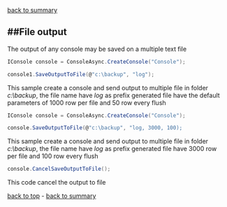 [back to summary](summary.md)

##File output
------------------------------------------------------------------------

The output of any console may be saved on a multiple text file

```c#
IConsole console = ConsoleAsync.CreateConsole("Console");

console1.SaveOutputToFile(@"c:\backup", "log");
```
This sample create a console and send output to multiple file in folder *c:\backup*, the file name have *log* as prefix
generated file have the default parameters of 1000 row per file and 50 row every flush

```c#
IConsole console = ConsoleAsync.CreateConsole("Console");

console.SaveOutputToFile(@"c:\backup", "log, 3000, 100);
```
This sample create a console and send output to multiple file in folder *c:\backup*, the file name have *log* as prefix
generated file have 3000 row per file and 100 row every flush


```c#
console.CancelSaveOutputToFile();
```
This code cancel the output to file


[back to top](#console-commands) - [back to summary](summary.md)